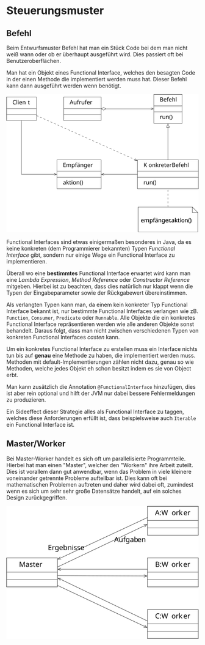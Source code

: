 # Steuerungsmuster

## Befehl

Beim Entwurfsmuster Befehl hat man ein Stück Code bei dem man nicht weiß wann oder ob er überhaupt ausgeführt wird.
Dies passiert oft bei Benutzeroberflächen.

Man hat ein Objekt eines Functional Interface, welches den besagten Code in der einen Methode die implementiert werden
muss hat. Dieser Befehl kann dann ausgeführt werden wenn benötigt.

![Befehl UML Diagramm](../assets/swt/uml/command.svg)

Functional Interfaces sind etwas einigermaßen besonderes in Java, da es keine konkreten (dem Programmierer bekannten)
Typen *Functional Interface* gibt, sondern nur einige Wege ein Functional Interface zu implementieren.

Überall wo eine **bestimmtes** Functional Interface erwartet wird kann man eine *Lambda Expression*, *Method Reference* oder
*Constructor Reference* mitgeben. Hierbei ist zu beachten, dass dies natürlich nur klappt wenn die Typen der Eingabeparameter
sowie der Rückgabewert übereinstimmen.

Als verlangten Typen kann man, da einem kein konkreter Typ Functional Interface bekannt ist, nur bestimmte Functional
Interfaces verlangen wie zB. `Function`, `Consumer`, `Predicate` oder `Runnable`. Alle Objekte die ein konkretes Functional
Interface repräsentieren werden wie alle anderen Objekte sonst behandelt. Daraus folgt, dass man nicht zwischen verschiedenen
Typen von konkreten Functional Interfaces *casten* kann.

Um ein konkretes Functional Interface zu erstellen muss ein Interface nichts tun bis auf **genau** eine Methode zu haben,
die implementiert werden muss. Methoden mit default-Implementierungen zählen nicht dazu, genau so wie Methoden, welche
jedes Objekt eh schon besitzt indem es sie von Object erbt.

Man kann zusätzlich die Annotation `@FunctionalInterface` hinzufügen, dies ist aber rein optional und hilft der JVM nur
dabei bessere Fehlermeldungen zu produzieren.

Ein Sideeffect dieser Strategie alles als Functional Interface zu taggen, welches diese Anforderungen erfüllt ist, dass
beispielsweise auch `Iterable` ein Functional Interface ist.

## Master/Worker

Bei Master-Worker handelt es sich oft um parallelisierte Programmteile. Hierbei hat man einen "Master", welcher den
"Workern" ihre Arbeit zuteilt. Dies ist vorallem dann gut anwendbar, wenn das Problem in viele kleinere voneinander getrennte
Probleme aufteilbar ist. Dies kann oft bei mathematischen Problemen auftreten und daher wird dabei oft, zumindest wenn
es sich um sehr sehr große Datensätze handelt, auf ein solches Design zurückgegriffen.

![Master/Worker UML Diagramm](../assets/swt/uml/master-worker.svg)

